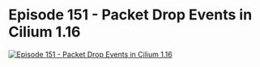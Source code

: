 # Episode 151 - Packet Drop Events in Cilium 1.16

[![Episode 151 - Packet Drop Events in Cilium 1.16](https://img.youtube.com/vi/Zw14SKwKIZQ/0.jpg)](https://www.youtube.com/watch?v=Zw14SKwKIZQ&list=PLDg_GiBbAx-mY3VFLPbLHcxo6wUjejAOC&index=15 "Episode 150 - Packet Drop Events in Cilium 1.16")
